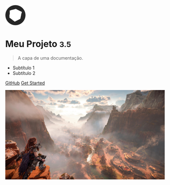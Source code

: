<!-- _coverpage.md -->

![logo](_media/icon.png)

# Meu Projeto <small>3.5</small>

> A capa de uma documentação.

- Subtítulo 1
- Subtítulo 2

[GitHub](https://github.com/alexandrezlima/documentations/)
[Get Started](#documentations)

<!-- background image -->
![](_media/bg.jpg)

<!-- background color -->
<!-- ![color](#f0f0f0) -->